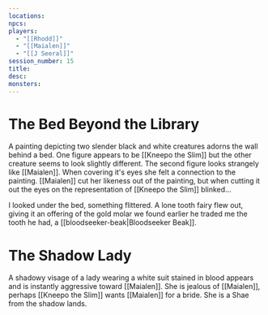 ```yaml
---
locations: 
npcs: 
players:
  - "[[Rhodd]]"
  - "[[Maialen]]"
  - "[[J Seeral]]"
session_number: 15
title: 
desc: 
monsters:
---
```

# The Bed Beyond the Library
A painting depicting two slender black and white creatures adorns the wall behind a bed.  One figure appears to be [[Kneepo the Slim]] but the other creature seems to look slightly different.  The second figure looks strangely like [[Maialen]].  When covering it's eyes she felt a connection to the painting.  [[Maialen]] cut her likeness out of the painting, but when cutting it out the eyes on the representation of [[Kneepo the Slim]] blinked...

I looked under the bed, something flittered.  A lone tooth fairy flew out, giving it an offering of the gold molar we found earlier he traded me the tooth he had, a [[bloodseeker-beak|Bloodseeker Beak]].

# The Shadow Lady
A shadowy visage of a lady wearing a white suit stained in blood appears and is instantly aggressive toward [[Maialen]].  She is jealous of [[Maialen]], perhaps [[Kneepo the Slim]] wants [[Maialen]] for a bride.  She is a Shae from the shadow lands.